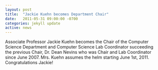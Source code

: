 ```yaml
---
layout: post
title:  "Jackie Kuehn becomes Department Chair"
date:   2011-05-31 09:00:00 -0700
categories: jekyll update
active: news
---
```


Associate Professor Jackie Kuehn becomes the Chair of the Computer Science Department and Computer Science Lab Coordinator succeeding the previous Chair, Dr. Dean Nevins who was Chair and Lab Coordinator since June 2007. Mrs. Kuehn assumes the helm starting June 1st, 2011. Congratulations Jackie!

